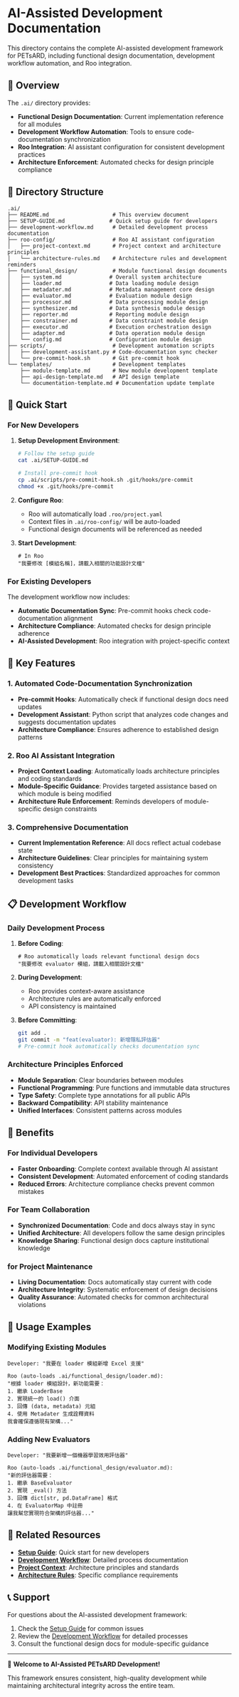 # AI-Assisted Development Documentation

This directory contains the complete AI-assisted development framework for PETsARD, including functional design documentation, development workflow automation, and Roo integration.

## 🎯 Overview

The `.ai/` directory provides:
- **Functional Design Documentation**: Current implementation reference for all modules
- **Development Workflow Automation**: Tools to ensure code-documentation synchronization
- **Roo Integration**: AI assistant configuration for consistent development practices
- **Architecture Enforcement**: Automated checks for design principle compliance

## 📁 Directory Structure

```
.ai/
├── README.md                    # This overview document
├── SETUP-GUIDE.md              # Quick setup guide for developers
├── development-workflow.md      # Detailed development process documentation
├── roo-config/                  # Roo AI assistant configuration
│   ├── project-context.md       # Project context and architecture principles
│   └── architecture-rules.md    # Architecture rules and development reminders
├── functional_design/           # Module functional design documents
│   ├── system.md               # Overall system architecture
│   ├── loader.md               # Data loading module design
│   ├── metadater.md            # Metadata management core design
│   ├── evaluator.md            # Evaluation module design
│   ├── processor.md            # Data processing module design
│   ├── synthesizer.md          # Data synthesis module design
│   ├── reporter.md             # Reporting module design
│   ├── constrainer.md          # Data constraint module design
│   ├── executor.md             # Execution orchestration design
│   ├── adapter.md              # Data operation module design
│   └── config.md               # Configuration module design
├── scripts/                     # Development automation scripts
│   ├── development-assistant.py # Code-documentation sync checker
│   └── pre-commit-hook.sh       # Git pre-commit hook
└── templates/                   # Development templates
    ├── module-template.md       # New module development template
    ├── api-design-template.md   # API design template
    └── documentation-template.md # Documentation update template
```

## 🚀 Quick Start

### For New Developers

1. **Setup Development Environment**:
   ```bash
   # Follow the setup guide
   cat .ai/SETUP-GUIDE.md
   
   # Install pre-commit hook
   cp .ai/scripts/pre-commit-hook.sh .git/hooks/pre-commit
   chmod +x .git/hooks/pre-commit
   ```

2. **Configure Roo**:
   - Roo will automatically load `.roo/project.yaml`
   - Context files in `.ai/roo-config/` will be auto-loaded
   - Functional design documents will be referenced as needed

3. **Start Development**:
   ```
   # In Roo
   "我要修改 [模組名稱]，請載入相關的功能設計文檔"
   ```

### For Existing Developers

The development workflow now includes:
- **Automatic Documentation Sync**: Pre-commit hooks check code-documentation alignment
- **Architecture Compliance**: Automated checks for design principle adherence
- **AI-Assisted Development**: Roo integration with project-specific context

## 🔧 Key Features

### 1. Automated Code-Documentation Synchronization
- **Pre-commit Hooks**: Automatically check if functional design docs need updates
- **Development Assistant**: Python script that analyzes code changes and suggests documentation updates
- **Architecture Compliance**: Ensures adherence to established design patterns

### 2. Roo AI Assistant Integration
- **Project Context Loading**: Automatically loads architecture principles and coding standards
- **Module-Specific Guidance**: Provides targeted assistance based on which module is being modified
- **Architecture Rule Enforcement**: Reminds developers of module-specific design constraints

### 3. Comprehensive Documentation
- **Current Implementation Reference**: All docs reflect actual codebase state
- **Architecture Guidelines**: Clear principles for maintaining system consistency
- **Development Best Practices**: Standardized approaches for common development tasks

## 📋 Development Workflow

### Daily Development Process

1. **Before Coding**:
   ```
   # Roo automatically loads relevant functional design docs
   "我要修改 evaluator 模組，請載入相關設計文檔"
   ```

2. **During Development**:
   - Roo provides context-aware assistance
   - Architecture rules are automatically enforced
   - API consistency is maintained

3. **Before Committing**:
   ```bash
   git add .
   git commit -m "feat(evaluator): 新增隱私評估器"
   # Pre-commit hook automatically checks documentation sync
   ```

### Architecture Principles Enforced

- **Module Separation**: Clear boundaries between modules
- **Functional Programming**: Pure functions and immutable data structures
- **Type Safety**: Complete type annotations for all public APIs
- **Backward Compatibility**: API stability maintenance
- **Unified Interfaces**: Consistent patterns across modules

## 🎯 Benefits

### For Individual Developers
- **Faster Onboarding**: Complete context available through AI assistant
- **Consistent Development**: Automated enforcement of coding standards
- **Reduced Errors**: Architecture compliance checks prevent common mistakes

### For Team Collaboration
- **Synchronized Documentation**: Code and docs always stay in sync
- **Unified Architecture**: All developers follow the same design principles
- **Knowledge Sharing**: Functional design docs capture institutional knowledge

### for Project Maintenance
- **Living Documentation**: Docs automatically stay current with code
- **Architecture Integrity**: Systematic enforcement of design decisions
- **Quality Assurance**: Automated checks for common architectural violations

## 📖 Usage Examples

### Modifying Existing Modules
```
Developer: "我要在 loader 模組新增 Excel 支援"

Roo (auto-loads .ai/functional_design/loader.md):
"根據 loader 模組設計，新功能需要：
1. 繼承 LoaderBase
2. 實現統一的 load() 介面
3. 回傳 (data, metadata) 元組
4. 使用 Metadater 生成詮釋資料
我會確保遵循現有架構..."
```

### Adding New Evaluators
```
Developer: "我要新增一個機器學習效用評估器"

Roo (auto-loads .ai/functional_design/evaluator.md):
"新的評估器需要：
1. 繼承 BaseEvaluator
2. 實現 _eval() 方法
3. 回傳 dict[str, pd.DataFrame] 格式
4. 在 EvaluatorMap 中註冊
讓我幫您實現符合架構的評估器..."
```

## 🔗 Related Resources

- **[Setup Guide](.ai/SETUP-GUIDE.md)**: Quick start for new developers
- **[Development Workflow](.ai/development-workflow.md)**: Detailed process documentation
- **[Project Context](.ai/roo-config/project-context.md)**: Architecture principles and standards
- **[Architecture Rules](.ai/roo-config/architecture-rules.md)**: Specific compliance requirements

## 📞 Support

For questions about the AI-assisted development framework:
1. Check the [Setup Guide](.ai/SETUP-GUIDE.md) for common issues
2. Review the [Development Workflow](.ai/development-workflow.md) for detailed processes
3. Consult the functional design docs for module-specific guidance

---

🎉 **Welcome to AI-Assisted PETsARD Development!**

This framework ensures consistent, high-quality development while maintaining architectural integrity across the entire team.